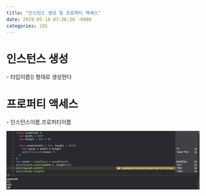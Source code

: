 ```yaml
---
title: "인스턴스 생성 및 프로퍼티 액세스"
date: 2019-05-18 07:26:28 -0400
categories: iOS
---
```

<h1>인스턴스 생성</h1>
- 타입이름() 형태로 생성한다

<h1>프로퍼티 액세스</h1>
- 인스턴스이름.프로퍼티이름

![Instance1](/img/Instance1.png)


